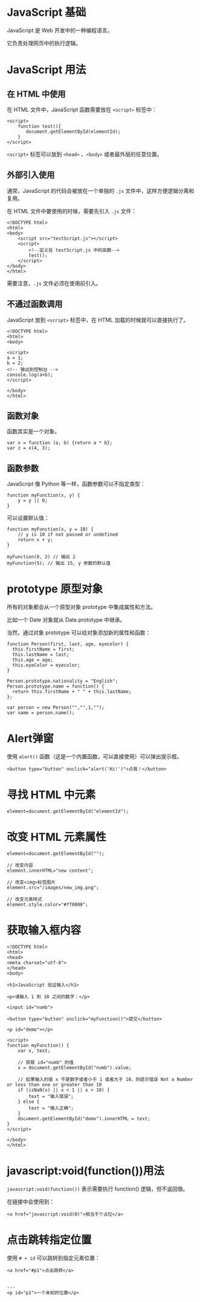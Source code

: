 # JavaScript 基础

JavaScript 是 Web 开发中的一种编程语言。

它负责处理网页中的执行逻辑。

# JavaScript 用法

## 在 HTML 中使用

在 HTML 文件中，JavaScript 函数需要放在 `<script>` 标签中：

```
<script>
    function test(){
       document.getElementById(elementId);
    }
</script>
```

 `<script>` 标签可以放到 `<head>` 、`<body>` 或者最外层的任意位置。

## 外部引入使用

通常，JavaScript 的代码会被放在一个单独的 `.js` 文件中，这样方便逻辑分离和复用。


在 HTML 文件中要使用的时候，需要先引入 `.js` 文件：

```
<!DOCTYPE html>
<html>
<body>
    <script src="testScript.js"></script>
    <script>
        <!--定义在 testScript.js 中的函数-->
        test();
    </script>
</body>
</html>
```

需要注意，`.js` 文件必须在使用前引入。

## 不通过函数调用

JavaScript 放到 `<script>` 标签中，在 HTML 加载的时候就可以直接执行了。

```
<!DOCTYPE html>
<html>
<body>

<script>
a = 1;
b = 2;
<!-- 输出到控制台 -->
console.log(a+b);
</script>

</body>
</html>
```

## 函数对象

函数其实是一个对象。

```
var x = function (a, b) {return a * b};
var z = x(4, 3);
```

## 函数参数

JavaScript 像 Python 等一样，函数参数可以不指定类型：

```
function myFunction(x, y) {
    y = y || 0;
}
```

可以设置默认值：


```
function myFunction(x, y = 10) {
    // y is 10 if not passed or undefined
    return x + y;
}

myFunction(0, 2) // 输出 2
myFunction(5); // 输出 15, y 参数的默认值
```

# prototype 原型对象

所有的对象都会从一个原型对象 prototype 中集成属性和方法。

比如一个 Date 对象就从 Date.prototype 中继承。

当然，通过对象 prototype 可以给对象添加新的属性和函数：

```
function Person(first, last, age, eyecolor) {
  this.firstName = first;
  this.lastName = last;
  this.age = age;
  this.eyeColor = eyecolor;
}

Person.prototype.nationality = "English";
Person.prototype.name = function() {
  return this.firstName + " " + this.lastName;
};

var person = new Person("","",1,"");
var name = person.name();
```

# Alert弹窗

使用 `alert()` 函数（这是一个内置函数，可以直接使用）可以弹出提示框。

```
<button type="button" onclick="alert('Hi!')">点我！</button>
```

# 寻找 HTML 中元素

```
element=document.getElementById("elementId");
```

# 改变 HTML 元素属性

```
element=document.getElementById("");

// 改变内容
element.innerHTML="new content";

// 改变<img>标签图片
element.src="/images/new_img.png";

// 改变元素样式
element.style.color="#ff0000";
```


# 获取输入框内容

```
<!DOCTYPE html>
<html>
<head>
<meta charset="utf-8">
</head>
<body>

<h1>JavaScript 验证输入</h1>

<p>请输入 1 到 10 之间的数字：</p>

<input id="numb">

<button type="button" onclick="myFunction()">提交</button>

<p id="demo"></p>

<script>
function myFunction() {
    var x, text;

    // 获取 id="numb" 的值
    x = document.getElementById("numb").value;

    // 如果输入的值 x 不是数字或者小于 1 或者大于 10，则提示错误 Not a Number or less than one or greater than 10
    if (isNaN(x) || x < 1 || x > 10) {
        text = "输入错误";
    } else {
        text = "输入正确";
    }
    document.getElementById("demo").innerHTML = text;
}
</script>

</body>
</html>
```

# javascript:void(function())用法

`javascript:void(function())` 表示需要执行 function() 逻辑，但不返回值。

在链接中会使用到：

```
<a href="javascript:void(0)">相当于个占位</a>
```

# 点击跳转指定位置

使用 `# + id` 可以跳转到指定元素位置：

```
<a href="#p1">点击跳转</a>


...
<p id="p1">一个未知的位置</p>
```